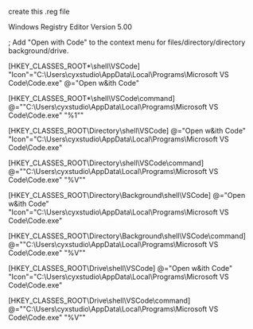 create this .reg file



Windows Registry Editor Version 5.00

; Add "Open with Code" to the context menu for files/directory/directory background/drive.

[HKEY_CLASSES_ROOT\*\shell\VSCode]
"Icon"="C:\\Users\\cyxstudio\\AppData\\Local\\Programs\\Microsoft VS Code\\Code.exe"
@="Open w&ith Code"

[HKEY_CLASSES_ROOT\*\shell\VSCode\command]
@="\"C:\\Users\\cyxstudio\\AppData\\Local\\Programs\\Microsoft VS Code\\Code.exe\" \"%1\""

[HKEY_CLASSES_ROOT\Directory\shell\VSCode]
@="Open w&ith Code"
"Icon"="C:\\Users\\cyxstudio\\AppData\\Local\\Programs\\Microsoft VS Code\\Code.exe"

[HKEY_CLASSES_ROOT\Directory\shell\VSCode\command]
@="\"C:\\Users\\cyxstudio\\AppData\\Local\\Programs\\Microsoft VS Code\\Code.exe\" \"%V\""

[HKEY_CLASSES_ROOT\Directory\Background\shell\VSCode]
@="Open w&ith Code"
"Icon"="C:\\Users\\cyxstudio\\AppData\\Local\\Programs\\Microsoft VS Code\\Code.exe"

[HKEY_CLASSES_ROOT\Directory\Background\shell\VSCode\command]
@="\"C:\\Users\\cyxstudio\\AppData\\Local\\Programs\\Microsoft VS Code\\Code.exe\" \"%V\""

[HKEY_CLASSES_ROOT\Drive\shell\VSCode]
@="Open w&ith Code"
"Icon"="C:\\Users\\cyxstudio\\AppData\\Local\\Programs\\Microsoft VS Code\\Code.exe"

[HKEY_CLASSES_ROOT\Drive\shell\VSCode\command]
@="\"C:\\Users\\cyxstudio\\AppData\\Local\\Programs\\Microsoft VS Code\\Code.exe\" \"%V\""